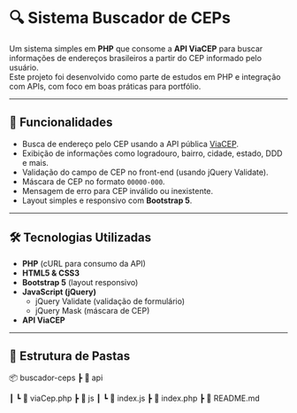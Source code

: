# 🔍 Sistema Buscador de CEPs

Um sistema simples em **PHP** que consome a **API ViaCEP** para buscar informações de endereços brasileiros a partir do CEP informado pelo usuário.  
Este projeto foi desenvolvido como parte de estudos em PHP e integração com APIs, com foco em boas práticas para portfólio.

---

## 🚀 Funcionalidades
- Busca de endereço pelo CEP usando a API pública [ViaCEP](https://viacep.com.br/).  
- Exibição de informações como logradouro, bairro, cidade, estado, DDD e mais.  
- Validação do campo de CEP no front-end (usando jQuery Validate).  
- Máscara de CEP no formato `00000-000`.  
- Mensagem de erro para CEP inválido ou inexistente.  
- Layout simples e responsivo com **Bootstrap 5**.  

---

## 🛠️ Tecnologias Utilizadas
- **PHP** (cURL para consumo da API)  
- **HTML5 & CSS3**  
- **Bootstrap 5** (layout responsivo)  
- **JavaScript (jQuery)**  
  - jQuery Validate (validação de formulário)  
  - jQuery Mask (máscara de CEP)  
- **API ViaCEP**

---

## 📂 Estrutura de Pastas

📦 buscador-ceps
┣ 📂 api

┃ ┗ 📜 viaCep.php
┣ 📂 js
┃ ┗ 📜 index.js
┣ 📜 index.php
┣ 📜 README.md
